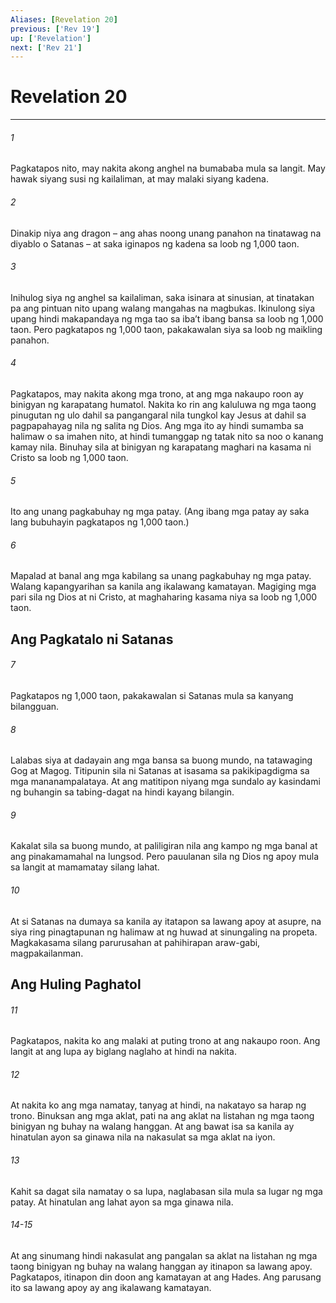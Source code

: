 ```yaml
---
Aliases: [Revelation 20]
previous: ['Rev 19']
up: ['Revelation']
next: ['Rev 21']
---
```

# Revelation 20

***


###### 1 


Pagkatapos nito, may nakita akong anghel na bumababa mula sa langit. May hawak siyang susi ng kailaliman, at may malaki siyang kadena. 


###### 2 


Dinakip niya ang dragon – ang ahas noong unang panahon na tinatawag na diyablo o Satanas – at saka iginapos ng kadena sa loob ng 1,000 taon. 


###### 3 


Inihulog siya ng anghel sa kailaliman, saka isinara at sinusian, at tinatakan pa ang pintuan nito upang walang mangahas na magbukas. Ikinulong siya upang hindi makapandaya ng mga tao sa ibaʼt ibang bansa sa loob ng 1,000 taon. Pero pagkatapos ng 1,000 taon, pakakawalan siya sa loob ng maikling panahon. 


###### 4 


Pagkatapos, may nakita akong mga trono, at ang mga nakaupo roon ay binigyan ng karapatang humatol. Nakita ko rin ang kaluluwa ng mga taong pinugutan ng ulo dahil sa pangangaral nila tungkol kay Jesus at dahil sa pagpapahayag nila ng salita ng Dios. Ang mga ito ay hindi sumamba sa halimaw o sa imahen nito, at hindi tumanggap ng tatak nito sa noo o kanang kamay nila. Binuhay sila at binigyan ng karapatang maghari na kasama ni Cristo sa loob ng 1,000 taon. 


###### 5 


Ito ang unang pagkabuhay ng mga patay. (Ang ibang mga patay ay saka lang bubuhayin pagkatapos ng 1,000 taon.) 


###### 6 


Mapalad at banal ang mga kabilang sa unang pagkabuhay ng mga patay. Walang kapangyarihan sa kanila ang ikalawang kamatayan. Magiging mga pari sila ng Dios at ni Cristo, at maghaharing kasama niya sa loob ng 1,000 taon.

## Ang Pagkatalo ni Satanas 


###### 7 


Pagkatapos ng 1,000 taon, pakakawalan si Satanas mula sa kanyang bilangguan. 


###### 8 


Lalabas siya at dadayain ang mga bansa sa buong mundo, na tatawaging Gog at Magog. Titipunin sila ni Satanas at isasama sa pakikipagdigma sa mga mananampalataya. At ang matitipon niyang mga sundalo ay kasindami ng buhangin sa tabing-dagat na hindi kayang bilangin. 


###### 9 


Kakalat sila sa buong mundo, at paliligiran nila ang kampo ng mga banal at ang pinakamamahal na lungsod. Pero pauulanan sila ng Dios ng apoy mula sa langit at mamamatay silang lahat. 


###### 10 


At si Satanas na dumaya sa kanila ay itatapon sa lawang apoy at asupre, na siya ring pinagtapunan ng halimaw at ng huwad at sinungaling na propeta. Magkakasama silang parurusahan at pahihirapan araw-gabi, magpakailanman.

## Ang Huling Paghatol 


###### 11 


Pagkatapos, nakita ko ang malaki at puting trono at ang nakaupo roon. Ang langit at ang lupa ay biglang naglaho at hindi na nakita. 


###### 12 


At nakita ko ang mga namatay, tanyag at hindi, na nakatayo sa harap ng trono. Binuksan ang mga aklat, pati na ang aklat na listahan ng mga taong binigyan ng buhay na walang hanggan. At ang bawat isa sa kanila ay hinatulan ayon sa ginawa nila na nakasulat sa mga aklat na iyon. 


###### 13 


Kahit sa dagat sila namatay o sa lupa, naglabasan sila mula sa lugar ng mga patay. At hinatulan ang lahat ayon sa mga ginawa nila.

###### 14-15

At ang sinumang hindi nakasulat ang pangalan sa aklat na listahan ng mga taong binigyan ng buhay na walang hanggan ay itinapon sa lawang apoy. Pagkatapos, itinapon din doon ang kamatayan at ang Hades. Ang parusang ito sa lawang apoy ay ang ikalawang kamatayan.
